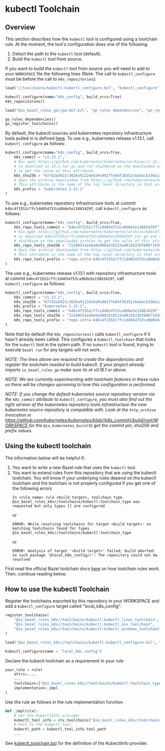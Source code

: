 # kubectl Toolchain

## Overview
This section describes how the `kubectl` tool is configured using a toolchain
rule. At the moment, the tool's configuration does one of the following:

1. Detect the path to the `kubectl` tool (default).
2. Build the `kubectl` tool from source.

If you want to build the `kubectl` tool from source you will
need to add to your `WORKSPACE` file the following lines (Note:
The call to `kubectl_configure` must be before the call to
`k8s_repositories`):

```python
load("//toolchains/kubectl:kubectl_configure.bzl", "kubectl_configure")

kubectl_configure(name="k8s_config", build_srcs=True)
k8s_repositories()

load("@io_bazel_rules_go//go:def.bzl", "go_rules_dependencies", "go_register_toolchains")

go_rules_dependencies()
go_register_toolchains()
```

By default, the kubectl sources and kubernetes repository infrastructure tools
pulled in is defined [here](defaults.bzl). To use e.g., kubernetes release
v1.13.1, call `kubectl_configure` as follows:

```python
kubectl_configure(mame="k8s_config", build_srcs=True,
    k8s_commit = "v1.13.1",
    # Run wget https://github.com/kubernetes/kubernetes/archive/v1.13.1.tar.gz
    # to download v1.13.1.tar.gz and run sha256sum on the downloaded archive
    # to get the value of this attribute.
    k8s_sha256 = "677d2a5021c3826a9122de5a9c8827fed4f28352c6abacb336a1a5a007e434b7",
    # Open the archive downloaded from https://github.com/kubernetes/kubernetes/archive/v1.13.1.tar.gz.
    # This attribute is the name of the top level directory in that archive.
    k8s_prefix = "kubernetes-1.13.1"
)
```

To use e.g., kubernetes repository infrastructure tools at commit
`b4bc4f1552c7fc1d4654753ca9b0e5e13883429f`, call `kubectl_configure` as follows:

```python
kubectl_configure(mame="k8s_config", build_srcs=True,
    k8s_repo_tools_commit = "b4bc4f1552c7fc1d4654753ca9b0e5e13883429f",
    # Run wget https://github.com/kubernetes/kubernetes/archive/b4bc4f1552c7fc1d4654753ca9b0e5e13883429f.tar.gz
    # to download b4bc4f1552c7fc1d4654753ca9b0e5e13883429f.tar.gz and run
    # sha256sum on the downloaded archive to get the value of this attribute.
    k8s_repo_tools_sha256 = "21160531ea8a9a4001610223ad815622bf60671d308988c7057168a495a7e2e8",
    # Open the archive downloaded from https://github.com/kubernetes/kubernetes/archive/b4bc4f1552c7fc1d4654753ca9b0e5e13883429f.tar.gz
    # This attribute is the name of the top level directory in that archive.
    k8s_repo_tools_prefix = "repo-infra-b4bc4f1552c7fc1d4654753ca9b0e5e13883429f"
)
```

The use e.g., kubernetes release v1.13.1 with repository infrastructure tools
at commit `b4bc4f1552c7fc1d4654753ca9b0e5e13883429f`, call `kubectl_configure`
as follows:

```python
kubectl_configure(mame="k8s_config", build_srcs=True,
    k8s_commit = "v1.13.1",
    k8s_sha256 = "677d2a5021c3826a9122de5a9c8827fed4f28352c6abacb336a1a5a007e434b7",
    k8s_prefix = "kubernetes-1.13.1",
    k8s_repo_tools_commit = "b4bc4f1552c7fc1d4654753ca9b0e5e13883429f",
    k8s_repo_tools_sha256 = "21160531ea8a9a4001610223ad815622bf60671d308988c7057168a495a7e2e8",
    k8s_repo_tools_prefix = "repo-infra-b4bc4f1552c7fc1d4654753ca9b0e5e13883429f"
)
```

Note that by default the `k8s_repositories()` calls `kubectl_configure` if it
hasn't already been called. This configures a `kubectl_toolchain` that looks for
the `kubectl` tool in the sytem path. If no `kubectl` tool is found, trying to
execute `bazel run` for any targets will not work.

*NOTE: The lines above are required to create the dependencies and register
the toolchain needed to build kubectl. If your project already imports*
`io_bazel_rules_go` *make sure its at v0.16.1 or above.*

*NOTE: We are currently experimenting with toolchain features in these rules
so there will be changes upcoming to how this configuration is performed.*

*NOTE: If you change the default kubernetes source repository version via the
`k8s_commit` attribute to `kubectl_configure`, you must also find out the right
version of the kubernetes repository tools infrastructure the new kubernetes
source repository is compatible with. Look at the `http_archive` invocation in
https://github.com/kubernetes/kubernetes/blob/{k8s_commit}/build/root/WORKSPACE
for the `@io_kubernetes_build` to get the commit pin, sha256 and prefix values.*

## Using the kubectl toolchain

The information below will be helpful if:

1. You want to write a new Bazel rule that uses the `kubectl` tool.
2. You want to extend rules from this repository that are using the kubectl
toolchain. You will know if your underlying rules depend on the kubectl
toolchain and the toolchain is not properly configured if you get one of the
following errors
   ```
   In <rule name> rule <build target>, toolchain type
   @io_bazel_rules_k8s//toolchains/kubectl:toolchain_type was requested but only types [] are configured
   ```
   or
   ```
   ERROR: While resolving toolchains for target <build target>: no matching toolchains found for types @io_bazel_rules_k8s//toolchains/kubectl:toolchain_type
   ```
   or
   ```
   ERROR: Analysis of target '<build target>' failed; build aborted: no such package '@local_k8s_config//': The repository could not be resolved
   ```
First read the official Bazel toolchain docs
[here](https://docs.bazel.build/versions/master/toolchains.html) on how
toolchain rules work. Then, continue reading below.

## How to use the kubectl Toolchain
Register the toolchains exported by this repository in your WORKSPACE and add a
`kubectl_configure` target called "local_k8s_config".
```python
register_toolchains(
    "@io_bazel_rules_k8s//toolchains/kubectl:kubectl_linux_toolchain",
    "@io_bazel_rules_k8s//toolchains/kubectl:kubectl_osx_toolchain",
    "@io_bazel_rules_k8s//toolchains/kubectl:kubectl_windows_toolchain",
)

load("@io_bazel_rules_k8s//toolchains/kubectl:kubectl_configure.bzl", "kubectl_configure")

kubectl_configure(name = "local_k8s_config")
```

Declare the kubectl toolchain as a requirement in your rule
```python
your_rule = rule(
    attrs=...,
    ...
    toolchains=["@io_bazel_rules_k8s//toolchains/kubectl:toolchain_type"],
    implementation=_impl
)
```

Use the rule as follows in the rule implementation function
```python
def _impl(ctx):
    # Get the KubectlInfo provider
    kubectl_tool_info = ctx.toolchains["@io_bazel_rules_k8s//toolchains/kubectl:toolchain_type"].kubectlinfo
    # Path to the kubectl tool
    kubectl_path = kubectl_tool_info.tool_path
    ...
```
See [kubectl_toolchain.bzl](kubectl_toolchain.bzl) for the definition of the
KubectlInfo provider.
